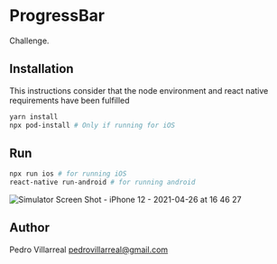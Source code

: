 # ProgressBar

Challenge.

## Installation
This instructions consider that the node environment and react native requirements have been fulfilled 

```bash
yarn install
npx pod-install # Only if running for iOS 
```

## Run

```bash
npx run ios # for running iOS
react-native run-android # for running android
```

![Simulator Screen Shot - iPhone 12 - 2021-04-26 at 16 46 27](https://user-images.githubusercontent.com/15166261/116148515-00edbc80-a6af-11eb-8d41-de97e9d8a313.png)


## Author
Pedro Villarreal
pedrovillarreal@gmail.com
